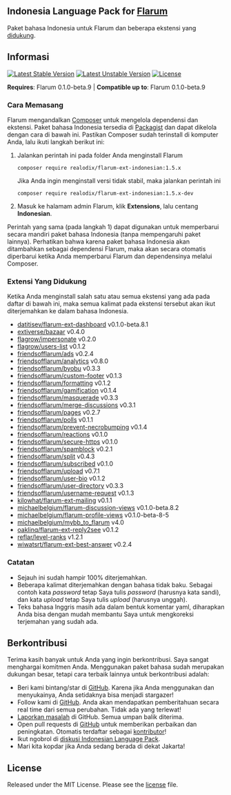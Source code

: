 ## Indonesia Language Pack for [Flarum](http://flarum.org/)

Paket bahasa Indonesia untuk Flarum dan beberapa ekstensi yang [didukung](#extensi-yang-didukung).

## Informasi
[![Latest Stable Version](https://poser.pugx.org/realodix/flarum-ext-indonesian/v/stable)](https://github.com/realodix/flarum-ext-indonesian)
[![Latest Unstable Version](https://poser.pugx.org/realodix/flarum-ext-indonesian/v/unstable)](https://github.com/realodix/flarum-ext-indonesian/archive/master.zip)
[![License](https://poser.pugx.org/realodix/flarum-ext-indonesian/license)](https://github.com/realodix/flarum-ext-indonesian/blob/master/LICENSE)

**Requires**: Flarum 0.1.0-beta.9 | **Compatible up to**: Flarum 0.1.0-beta.9

### Cara Memasang
Flarum mengandalkan [Composer](https://getcomposer.org/) untuk mengelola dependensi dan ekstensi. Paket bahasa Indonesia tersedia di [Packagist](https://packagist.org/packages/realodix/flarum-ext-indonesian) dan dapat dikelola dengan cara di bawah ini. Pastikan Composer sudah terinstall di komputer Anda, lalu ikuti langkah berikut ini:

1. Jalankan perintah ini pada folder Anda menginstall Flarum

       composer require realodix/flarum-ext-indonesian:1.5.x

    Jika Anda ingin menginstall versi tidak stabil, maka jalankan perintah ini

       composer require realodix/flarum-ext-indonesian:1.5.x-dev

2. Masuk ke halamam admin Flarum, klik **Extensions**, lalu centang **Indonesian**.

Perintah yang sama (pada langkah 1) dapat digunakan untuk memperbarui secara mandiri paket bahasa Indonesia (tanpa mempengaruhi paket lainnya). Perhatikan bahwa karena paket bahasa Indonesia akan ditambahkan sebagai dependensi Flarum, maka akan secara otomatis diperbarui ketika Anda memperbarui Flarum dan dependensinya melalui Composer.

### Extensi Yang Didukung
Ketika Anda menginstall salah satu atau semua ekstensi yang ada pada daftar di bawah ini, maka semua kalimat pada ekstensi tersebut akan ikut diterjemahkan ke dalam bahasa Indonesia.

- [datitisev/flarum-ext-dashboard](https://github.com/datitisev/flarum-ext-dashboard) v0.1.0-beta.8.1
- [extiverse/bazaar](https://github.com/extiverse/bazaar) v0.4.0
- [flagrow/impersonate](https://github.com/flagrow/impersonate) v0.2.0
- [flagrow/users-list](https://github.com/flagrow/users-list) v0.1.2
- [friendsofflarum/ads](https://github.com/friendsofflarum/ads) v0.2.4
- [friendsofflarum/analytics](https://github.com/friendsofflarum/analytics) v0.8.0
- [friendsofflarum/byobu](https://github.com/friendsofflarum/byobu) v0.3.3
- [friendsofflarum/custom-footer](https://github.com/friendsofflarum/custom-footer) v0.1.3
- [friendsofflarum/formatting](https://github.com/friendsofflarum/formatting) v0.1.2
- [friendsofflarum/gamification](https://github.com/friendsofflarum/gamification) v0.1.4
- [friendsofflarum/masquerade](https://github.com/friendsofflarum/masquerade) v0.3.3
- [friendsofflarum/merge-discussions](https://github.com/friendsofflarum/merge-discussions) v0.3.1
- [friendsofflarum/pages](https://github.com/friendsofflarum/pages) v0.2.7
- [friendsofflarum/polls](https://github.com/friendsofflarum/polls) v0.1.1
- [friendsofflarum/prevent-necrobumping](https://github.com/friendsofflarum/prevent-necrobumping) v0.1.4
- [friendsofflarum/reactions](https://github.com/friendsofflarum/reactions) v0.1.0
- [friendsofflarum/secure-https](https://github.com/friendsofflarum/secure-https) v0.1.0
- [friendsofflarum/spamblock](https://github.com/friendsofflarum/spamblock) v0.2.1
- [friendsofflarum/split](https://github.com/friendsofflarum/split) v0.4.3
- [friendsofflarum/subscribed](https://github.com/friendsofflarum/subscribed) v0.1.0
- [friendsofflarum/upload](https://github.com/friendsofflarum/upload) v0.7.1
- [friendsofflarum/user-bio](https://github.com/friendsofflarum/user-bio) v0.1.2
- [friendsofflarum/user-directory](https://github.com/friendsofflarum/user-directory) v0.3.3
- [friendsofflarum/username-request](https://github.com/friendsofflarum/username-request) v0.1.3
- [kilowhat/flarum-ext-mailing](https://github.com/kilowhat/flarum-ext-mailing) v0.1.1
- [michaelbelgium/flarum-discussion-views](https://github.com/michaelbelgium/flarum-discussion-views) v0.1.0-beta.8.2
- [michaelbelgium/flarum-profile-views](https://github.com/michaelbelgium/flarum-profile-views) v0.1.0-beta-8-5
- [michaelbelgium/mybb_to_flarum](https://github.com/michaelbelgium/mybb_to_flarum) v4.0
- [oaklinq/flarum-ext-reply2see](https://github.com/oaklinq/flarum-ext-reply2see) v0.1.2
- [reflar/level-ranks](https://github.com/reflar/level-ranks) v1.2.1
- [wiwatsrt/flarum-ext-best-answer](https://github.com/wiwatsrt/flarum-ext-best-answer) v0.2.4

### Catatan
- Sejauh ini sudah hampir 100% diterjemahkan.
- Beberapa kalimat diterjemahkan dengan bahasa tidak baku. Sebagai contoh kata _password_ tetap Saya tulis _password_ (harusnya kata sandi), dan kata _upload_ tetap Saya tulis _upload_ (harusnya unggah).
- Teks bahasa Inggris masih ada dalam bentuk komentar yaml, diharapkan Anda bisa dengan mudah membantu Saya untuk mengkoreksi terjemahan yang sudah ada.

## Berkontribusi
Terima kasih banyak untuk Anda yang ingin berkontribusi. Saya sangat menghargai komitmen Anda. Menggunakan paket bahasa sudah merupakan dukungan besar, tetapi cara terbaik lainnya untuk berkontribusi adalah:

- Beri kami bintang/star di [GitHub](https://github.com/realodix/flarum-ext-indonesian). Karena jika Anda menggunakan dan menyukainya, Anda setidaknya bisa menjadi stargazer!
- Follow kami di [GitHub](https://github.com/realodix/flarum-ext-indonesian). Anda akan mendapatkan pemberitahuan secara real time dari semua perubahan. Tidak ada yang terlewat!
- [Laporkan masalah](https://github.com/realodix/flarum-ext-indonesian/issues) di GitHub. Semua umpan balik diterima.
- Open pull requests di [GitHub](https://github.com/realodix/flarum-ext-indonesian) untuk memberikan perbaikan dan peningkatan. Otomatis terdaftar sebagai [kontributor](https://github.com/realodix/flarum-ext-indonesian/graphs/contributors)!
- Ikut ngobrol di [diskusi Indonesian Language Pack](https://discuss.flarum.org/d/1358-indonesian-language-pack).
- Mari kita kopdar jika Anda sedang berada di dekat Jakarta!


## License
Released under the MIT License. Please see the [license](https://github.com/realodix/flarum-ext-indonesian/blob/master/LICENSE) file.
